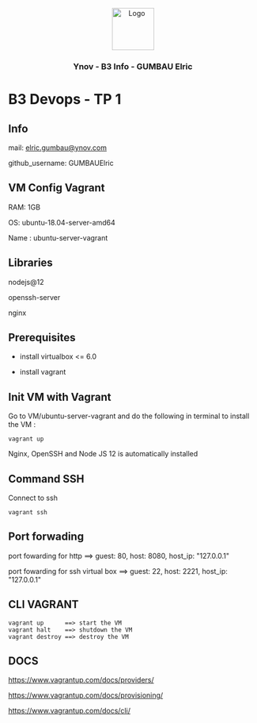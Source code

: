 <p align="center">
  <a href="https://example.com/">
    <img src="https://pbs.twimg.com/profile_images/979714483387092994/PMI-aUXp_400x400.jpg" alt="Logo" width=85 height=85>
  </a>

  <h3 align="center">Ynov - B3 Info - GUMBAU Elric</h3>
</p>

# B3 Devops - TP 1

## Info

mail: elric.gumbau@ynov.com

github_username: GUMBAUElric

## VM Config Vagrant

RAM: 1GB

OS: ubuntu-18.04-server-amd64

Name : ubuntu-server-vagrant

## Libraries

nodejs@12

openssh-server

nginx

## Prerequisites

- install virtualbox <= 6.0

- install vagrant

## Init VM with Vagrant 

Go to VM/ubuntu-server-vagrant and do the following in terminal to install the VM :

    vagrant up
           
Nginx, OpenSSH and Node JS 12 is automatically installed

## Command SSH

Connect to ssh

    vagrant ssh

## Port forwading

port fowarding for http
    ==> guest: 80, host: 8080, host_ip: "127.0.0.1"

port fowarding for ssh virtual box
    ==> guest: 22, host: 2221, host_ip: "127.0.0.1"

## CLI VAGRANT

    vagrant up      ==> start the VM 
    vagrant halt    ==> shutdown the VM
    vagrant destroy ==> destroy the VM

## DOCS

https://www.vagrantup.com/docs/providers/

https://www.vagrantup.com/docs/provisioning/

https://www.vagrantup.com/docs/cli/
